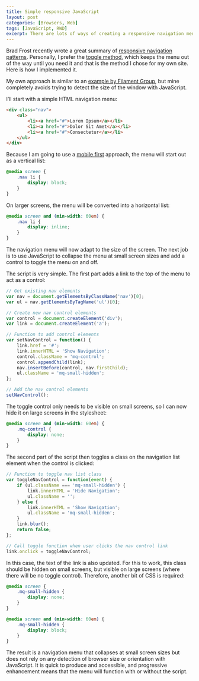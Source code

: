 ```yaml
---
title: Simple responsive JavaScript
layout: post
categories: [Browsers, Web]
tags: [JavaScript, RWD]
excerpt: There are lots of ways of creating a responsive navigation menu, but many of them involve using JavaScript to detect browser size. This is my method, which produces a collapsible menu on smaller screens without relying on JavaScript techniques for size detection.
---
```


Brad Frost recently wrote a great summary of [responsive navigation patterns](http://bradfrostweb.com/blog/web/responsive-nav-patterns/). Personally, I prefer the [toggle method](http://bradfrostweb.com/blog/web/responsive-nav-patterns/#toggle), which keeps the menu out of the way until you need it and that is the method I chose for my own site. Here is how I implemented it.

My own approach is similar to an [example by Filament Group](http://filamentgroup.com/lab/responsive_design_approach_for_navigation/), but mine completely avoids trying to detect the size of the window with JavaScript.

I’ll start with a simple HTML navigation menu:

~~~~~~~~ html
<div class="nav">
    <ul>
        <li><a href="#">Lorem Ipsum</a></li>
        <li><a href="#">Dolor Sit Amet</a></li>
        <li><a href="#">Consectetur</a></li>
    </ul>
</div>
~~~~~~~~

Because I am going to use a [mobile first](http://stuffandnonsense.co.uk/projects/320andup/) approach, the menu will start out as a vertical list:

~~~~~~~~ css
@media screen {
    .nav li {
        display: block;
    }
}
~~~~~~~~

On larger screens, the menu will be converted into a horizontal list:

~~~~~~~~ css
@media screen and (min-width: 60em) {
    .nav li {
        display: inline;
    }
}
~~~~~~~~

The navigation menu will now adapt to the size of the screen. The next job is to use JavaScript to collapse the menu at small screen sizes and add a control to toggle the menu on and off.

The script is very simple. The first part adds a link to the top of the menu to act as a control:

~~~~~~~~ javascript
// Get existing nav elements
var nav = document.getElementsByClassName('nav')[0];
var ul = nav.getElementsByTagName('ul')[0];

// Create new nav control elements
var control = document.createElement('div');
var link = document.createElement('a');

// Function to add control elements
var setNavControl = function() {
    link.href = '#';
    link.innerHTML = 'Show Navigation';
    control.className = 'mq-control';
    control.appendChild(link);
    nav.insertBefore(control, nav.firstChild);
    ul.className = 'mq-small-hidden';
};

// Add the nav control elements
setNavControl();
~~~~~~~~

The toggle control only needs to be visible on small screens, so I can now hide it on large screens in the stylesheet:

~~~~~~~~ css
@media screen and (min-width: 60em) {
    .mq-control {
        display: none;
    }
}
~~~~~~~~

The second part of the script then toggles a class on the navigation list element when the control is clicked:

~~~~~~~~ javascript
// Function to toggle nav list class
var toggleNavControl = function(event) {
    if (ul.className === 'mq-small-hidden') {
        link.innerHTML = 'Hide Navigation';
        ul.className = '';
    } else {
        link.innerHTML = 'Show Navigation';
        ul.className = 'mq-small-hidden';
    }
    link.blur();
    return false;
};

// Call toggle function when user clicks the nav control link
link.onclick = toggleNavControl;
~~~~~~~~

In this case, the text of the link is also updated. For this to work, this class should be hidden on small screens, but visible on large screens (where there will be no toggle control). Therefore, another bit of CSS is required:

~~~~~~~~ css
@media screen {
    .mq-small-hidden {
        display: none;
    }
}

@media screen and (min-width: 60em) {
    .mq-small-hidden {
        display: block;
    }
}
~~~~~~~~

The result is a navigation menu that collapses at small screen sizes but does not rely on any detection of browser size or orientation with JavaScript. It is quick to produce and accessible, and progressive enhancement means that the menu will function with or without the script.
